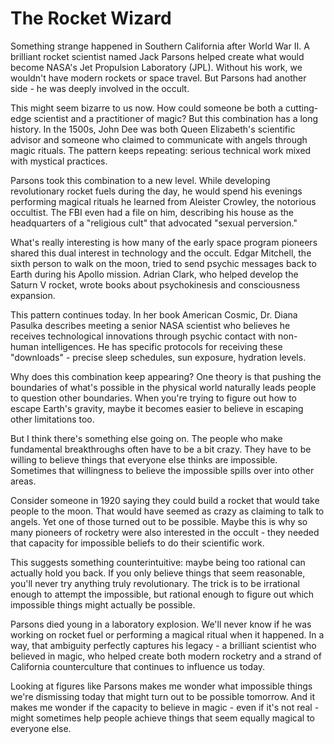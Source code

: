 # The Rocket Wizard

Something strange happened in Southern California after World War II. A brilliant rocket scientist named Jack Parsons helped create what would become NASA's Jet Propulsion Laboratory (JPL). Without his work, we wouldn't have modern rockets or space travel. But Parsons had another side - he was deeply involved in the occult.

This might seem bizarre to us now. How could someone be both a cutting-edge scientist and a practitioner of magic? But this combination has a long history. In the 1500s, John Dee was both Queen Elizabeth's scientific advisor and someone who claimed to communicate with angels through magic rituals. The pattern keeps repeating: serious technical work mixed with mystical practices.

Parsons took this combination to a new level. While developing revolutionary rocket fuels during the day, he would spend his evenings performing magical rituals he learned from Aleister Crowley, the notorious occultist. The FBI even had a file on him, describing his house as the headquarters of a "religious cult" that advocated "sexual perversion."

What's really interesting is how many of the early space program pioneers shared this dual interest in technology and the occult. Edgar Mitchell, the sixth person to walk on the moon, tried to send psychic messages back to Earth during his Apollo mission. Adrian Clark, who helped develop the Saturn V rocket, wrote books about psychokinesis and consciousness expansion.

This pattern continues today. In her book American Cosmic, Dr. Diana Pasulka describes meeting a senior NASA scientist who believes he receives technological innovations through psychic contact with non-human intelligences. He has specific protocols for receiving these "downloads" - precise sleep schedules, sun exposure, hydration levels.

Why does this combination keep appearing? One theory is that pushing the boundaries of what's possible in the physical world naturally leads people to question other boundaries. When you're trying to figure out how to escape Earth's gravity, maybe it becomes easier to believe in escaping other limitations too.

But I think there's something else going on. The people who make fundamental breakthroughs often have to be a bit crazy. They have to be willing to believe things that everyone else thinks are impossible. Sometimes that willingness to believe the impossible spills over into other areas.

Consider someone in 1920 saying they could build a rocket that would take people to the moon. That would have seemed as crazy as claiming to talk to angels. Yet one of those turned out to be possible. Maybe this is why so many pioneers of rocketry were also interested in the occult - they needed that capacity for impossible beliefs to do their scientific work.

This suggests something counterintuitive: maybe being too rational can actually hold you back. If you only believe things that seem reasonable, you'll never try anything truly revolutionary. The trick is to be irrational enough to attempt the impossible, but rational enough to figure out which impossible things might actually be possible.

Parsons died young in a laboratory explosion. We'll never know if he was working on rocket fuel or performing a magical ritual when it happened. In a way, that ambiguity perfectly captures his legacy - a brilliant scientist who believed in magic, who helped create both modern rocketry and a strand of California counterculture that continues to influence us today.

Looking at figures like Parsons makes me wonder what impossible things we're dismissing today that might turn out to be possible tomorrow. And it makes me wonder if the capacity to believe in magic - even if it's not real - might sometimes help people achieve things that seem equally magical to everyone else.